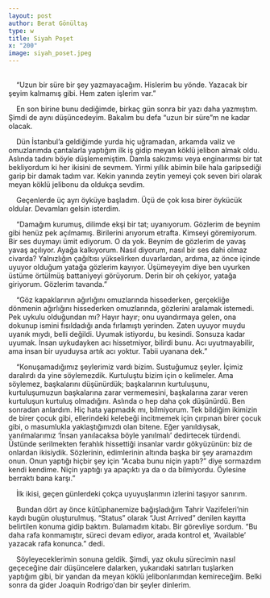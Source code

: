 ```yaml
---
layout: post
author: Berat Gönültaş
type: w
title: Siyah Poşet
x: "200"
image: siyah_poset.jpeg
---
```

<br/>
&nbsp;&nbsp;&nbsp;&nbsp;“Uzun bir süre bir şey yazmayacağım. Hislerim bu yönde. Yazacak bir şeyim kalmamış gibi. Hem zaten işlerim var.”

&nbsp;&nbsp;&nbsp;&nbsp;En son birine bunu dediğimde, birkaç gün sonra bir yazı daha yazmıştım. Şimdi de aynı düşüncedeyim. Bakalım bu defa “uzun bir süre”m ne kadar olacak.

&nbsp;&nbsp;&nbsp;&nbsp;Dün İstanbul’a geldiğimde yurda hiç uğramadan, arkamda valiz ve omuzlarımda çantalarla yaptığım ilk iş gidip meyan köklü jelibon almak oldu. Aslında tadını böyle düşlememiştim. Damla sakızımsı veya enginarımsı bir tat bekliyordum ki her ikisini de sevmem. Yirmi yıllık abimin bile hala garipsediği garip bir damak tadım var. Kekin yanında zeytin yemeyi çok seven biri olarak meyan köklü jelibonu da oldukça sevdim.

&nbsp;&nbsp;&nbsp;&nbsp;Geçenlerde üç ayrı öyküye başladım. Üçü de çok kısa birer öykücük oldular. Devamları gelsin isterdim.

&nbsp;&nbsp;&nbsp;&nbsp;“Damağım kurumuş, dilimde ekşi bir tat; uyanıyorum. Gözlerim de beynim gibi henüz pek açılmamış. Birilerini arıyorum etrafta. Kimseyi göremiyorum. Bir ses duymayı ümit ediyorum. O da yok. Beynim de gözlerim de yavaş yavaş açılıyor. Ayağa kalkıyorum. Nasıl diyorum, nasıl bir ses dahi olmaz civarda? Yalnızlığın çağıltısı yükselirken duvarlardan, ardıma, az önce içinde uyuyor olduğum yatağa gözlerim kayıyor. Üşümeyeyim diye ben uyurken üstüme örtülmüş battaniyeyi görüyorum. Derin bir oh çekiyor, yatağa giriyorum. Gözlerim tavanda.”

&nbsp;&nbsp;&nbsp;&nbsp;“Göz kapaklarının ağırlığını omuzlarında hissederken, gerçekliğe dönmenin ağırlığını hissederken omuzlarında, gözlerini aralamak istemedi. Pek uykulu olduğundan mı? Hayır hayır; onu uyandırmaya gelen, ona dokunup ismini fısıldadığı anda fırlamıştı yerinden. Zaten uyuyor muydu uyanık mıydı, belli değildi. Uyumak istiyordu, bu kesindi. Sonsuza kadar uyumak. İnsan uykudayken acı hissetmiyor, bilirdi bunu. Acı uyutmayabilir, ama insan bir uyuduysa artık acı yoktur. Tabii uyanana dek.”

&nbsp;&nbsp;&nbsp;&nbsp;“Konuşamadığımız şeylerimiz vardı bizim. Sustuğumuz şeyler. İçimiz daralırdı da yine söylemezdik. Kurtuluştu bizim için o kelimeler. Ama söylemez, başkalarını düşünürdük; başkalarının kurtuluşunu, kurtuluşumuzun başkalarına zarar vermemesini, başkalarına zarar veren kurtuluşun kurtuluş olmadığını. Aslında o hep daha çok düşünürdü. Ben sonradan anlardım. Hiç hata yapmadık mı, bilmiyorum. Tek bildiğim ikimizin de birer çocuk gibi, ellerindeki kelebeği incitmemek için çırpınan birer çocuk gibi, o masumlukla yaklaştığımızdı olan bitene. Eğer yanıldıysak, yanılmalarımız ‘İnsan yanılacaksa böyle yanılmalı’ dedirtecek türdendi. Üstünde serilmekten ferahlık hissettiği insanlar vardır gökyüzünün: biz de onlardan ikisiydik. Sözlerinin, edimlerinin altında başka bir şey aramazdım onun. Onun yaptığı hiçbir şey için “Acaba bunu niçin yaptı?” diye sormazdım kendi kendime. Niçin yaptığı ya apaçıktı ya da o da bilmiyordu. Öylesine berraktı bana karşı.”

&nbsp;&nbsp;&nbsp;&nbsp;İlk ikisi, geçen günlerdeki çokça uyuyuşlarımın izlerini taşıyor sanırım.

&nbsp;&nbsp;&nbsp;&nbsp;Bundan dört ay önce kütüphanemize bağışladığım Tahrir Vazifeleri’nin kaydı bugün oluşturulmuş. “Status” olarak “Just Arrived” denilen kayıtta belirtilen konuma gidip baktım. Bulamadım kitabı. Bir görevliye sordum. “Bu daha rafa konmamıştır, süreci devam ediyor, arada kontrol et, ‘Available’ yazacak rafa konunca.” dedi.

&nbsp;&nbsp;&nbsp;&nbsp;Söyleyeceklerimin sonuna geldik. Şimdi, yaz okulu sürecimin nasıl geçeceğine dair düşüncelere dalarken, yukarıdaki satırları tuşlarken yaptığım gibi, bir yandan da meyan köklü jelibonlarımdan kemireceğim. Belki sonra da gider Joaquín Rodrigo'dan bir şeyler dinlerim.
